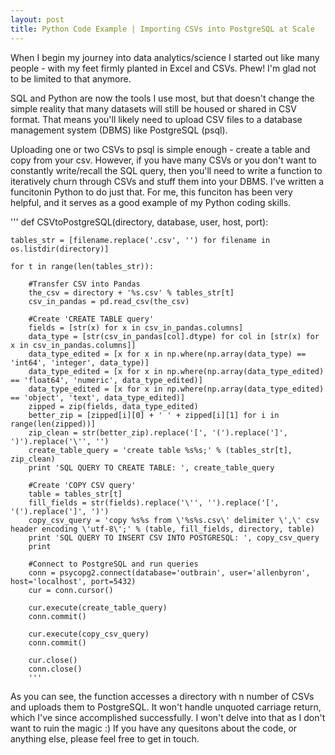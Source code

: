 ```yaml
---
layout: post
title: Python Code Example | Importing CSVs into PostgreSQL at Scale
---
```


When I begin my journey into data analytics/science I started out like many people - with my feet firmly planted in Excel and CSVs. Phew! I'm glad not to be limited to that anymore. 

SQL and Python are now the tools I use most, but that doesn't change the simple reality that many datasets will still be housed or shared in CSV format. That means you'll likely need to upload CSV files to a database management system (DBMS) like PostgreSQL (psql).

Uploading one or two CSVs to psql is simple enough - create a table and copy from your csv. However, if you have many CSVs or you don't want to constantly write/recall the SQL query, then you'll need to write a function to iteratively churn through CSVs and stuff them into your DBMS. I've written a funcitonin Python to do just that. For me, this funciton has been very helpful, and it serves as a good example of my Python coding skills. 

'''
def CSVtoPostgreSQL(directory, database, user, host, port):
    
    tables_str = [filename.replace('.csv', '') for filename in os.listdir(directory)]
    
    for t in range(len(tables_str)):

        #Transfer CSV into Pandas
        the_csv = directory + '%s.csv' % tables_str[t]
        csv_in_pandas = pd.read_csv(the_csv)

        #Create 'CREATE TABLE query'
        fields = [str(x) for x in csv_in_pandas.columns]
        data_type = [str(csv_in_pandas[col].dtype) for col in [str(x) for x in csv_in_pandas.columns]]
        data_type_edited = [x for x in np.where(np.array(data_type) == 'int64', 'integer', data_type)]
        data_type_edited = [x for x in np.where(np.array(data_type_edited) == 'float64', 'numeric', data_type_edited)]
        data_type_edited = [x for x in np.where(np.array(data_type_edited) == 'object', 'text', data_type_edited)]
        zipped = zip(fields, data_type_edited)
        better_zip = [zipped[i][0] + ' ' + zipped[i][1] for i in range(len(zipped))]
        zip_clean = str(better_zip).replace('[', '(').replace(']', ')').replace('\'', '')
        create_table_query = 'create table %s%s;' % (tables_str[t], zip_clean)
        print 'SQL QUERY TO CREATE TABLE: ', create_table_query

        #Create 'COPY CSV query'
        table = tables_str[t]
        fill_fields = str(fields).replace('\'', '').replace('[', '(').replace(']', ')')
        copy_csv_query = 'copy %s%s from \'%s%s.csv\' delimiter \',\' csv header encoding \'utf-8\';' % (table, fill_fields, directory, table)
        print 'SQL QUERY TO INSERT CSV INTO POSTGRESQL: ', copy_csv_query
        print 
        
        #Connect to PostgreSQL and run queries 
        conn = psycopg2.connect(database='outbrain', user='allenbyron', host='localhost', port=5432)
        cur = conn.cursor()

        cur.execute(create_table_query)
        conn.commit()

        cur.execute(copy_csv_query)
        conn.commit()

        cur.close()
        conn.close()
        '''

As you can see, the function accesses a directory with n number of CSVs and uploads them to PostgreSQL. It won't handle unquoted carriage return, which I've since accomplished successfully. I won't delve into that as I don't want to ruin the magic :) If you have any quesitons about the code, or anything else, please feel free to get in touch. 